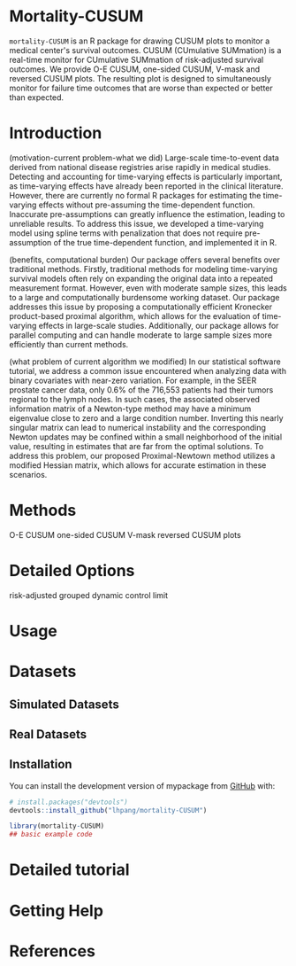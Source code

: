 # Mortality-CUSUM

`mortality-CUSUM` is an R package for drawing CUSUM plots to monitor a medical center's survival outcomes. CUSUM (CUmulative SUMmation) is a real-time monitor for CUmulative SUMmation of risk-adjusted survival outcomes. We provide O-E CUSUM, one-sided CUSUM, V-mask and reversed CUSUM plots. The resulting plot is designed to simultaneously monitor for failure time outcomes that are worse than expected or better than expected.

# Introduction
(motivation-current problem-what we did)
Large-scale time-to-event data derived from national disease registries arise rapidly in medical studies. Detecting and accounting for time-varying effects is particularly important, as time-varying effects have already been reported in the clinical literature. However, there are currently no formal R packages for estimating the time-varying effects without pre-assuming the time-dependent function. Inaccurate pre-assumptions can greatly influence the estimation, leading to unreliable results. To address this issue, we developed a time-varying model using spline terms with penalization that does not require pre-assumption of the true time-dependent function, and implemented it in R.

(benefits, computational burden)
Our package offers several benefits over traditional methods. Firstly, traditional methods for modeling time-varying survival models often rely on expanding the original data into a repeated measurement format. However, even with moderate sample sizes, this leads to a large and computationally burdensome working dataset. Our package addresses this issue by proposing a computationally efficient Kronecker product-based proximal algorithm, which allows for the evaluation of time-varying effects in large-scale studies. Additionally, our package allows for parallel computing and can handle moderate to large sample sizes more efficiently than current methods.

(what problem of current algorithm we modified)
In our statistical software tutorial, we address a common issue encountered when analyzing data with binary covariates with near-zero variation. For example, in the SEER prostate cancer data, only 0.6% of the 716,553 patients had their tumors regional to the lymph nodes. In such cases, the associated observed information matrix of a Newton-type method may have a minimum eigenvalue close to zero and a large condition number. Inverting this nearly singular matrix can lead to numerical instability and the corresponding Newton updates may be confined within a small neighborhood of the initial value, resulting in estimates that are far from the optimal solutions. To address this problem, our proposed Proximal-Newtown method utilizes a modified Hessian matrix, which allows for accurate estimation in these scenarios.
# Methods

O-E CUSUM
one-sided CUSUM
V-mask
reversed CUSUM plots

# Detailed Options
risk-adjusted
grouped
dynamic control limit

# Usage

# Datasets
## Simulated Datasets
## Real Datasets
## Installation

You can install the development version of mypackage from [GitHub](https://github.com/) with:

``` r
# install.packages("devtools")
devtools::install_github("lhpang/mortality-CUSUM")
```

``` r
library(mortality-CUSUM)
## basic example code
```
# Detailed tutorial
# Getting Help
# References
